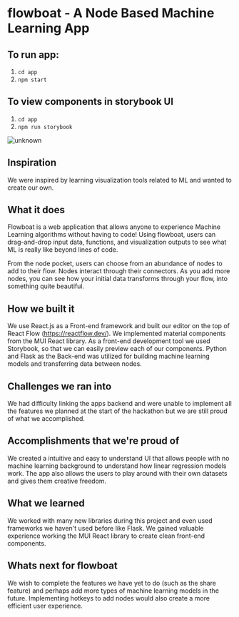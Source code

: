 # flowboat - A Node Based Machine Learning App

## To run app:
1. `cd app`
2. `npm start`

## To view components in storybook UI
1. `cd app`
2. `npm run storybook`

![unknown](https://user-images.githubusercontent.com/56213581/137636585-b6453b2c-139c-4a59-95b8-ea89c95b8b15.png)

## Inspiration
We were inspired by learning visualization tools related to ML and wanted to create our own.

## What it does
Flowboat is a web application that allows anyone to experience Machine Learning algorithms without having to code! Using flowboat, users can drag-and-drop input data, functions, and visualization outputs to see what ML is really like beyond lines of code.

From the node pocket, users can choose from an abundance of nodes to add to their flow. Nodes interact through their connectors. As you add more nodes, you can see how your initial data transforms through your flow, into something quite beautiful.

## How we built it
We use React.js as a Front-end framework and built our editor on the top of React Flow (https://reactflow.dev/). We implemented material components from the MUI React library. As a front-end development tool we used Storybook, so that we can easily preview each of our components. Python and Flask as the Back-end was utilized for building machine learning models and transferring data between nodes.

## Challenges we ran into
We had difficulty linking the apps backend and were unable to implement all the features we planned at the start of the hackathon but we are still proud of what we accomplished.

## Accomplishments that we're proud of
We created a intuitive and easy to understand UI that allows people with no machine learning background to understand how linear regression models work. The app also allows the users to play around with their own datasets and gives them creative freedom.

## What we learned
We worked with many new libraries during this project and even used frameworks we haven't used before like Flask. We gained valuable experience working the MUI React library to create clean front-end components.

## Whats next for flowboat
We wish to complete the features we have yet to do (such as the share feature) and perhaps add more types of machine learning models in the future. Implementing hotkeys to add nodes would also create a more efficient user experience.
